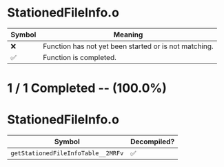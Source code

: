 # StationedFileInfo.o
| Symbol | Meaning 
| ------------- | ------------- 
| :x: | Function has not yet been started or is not matching. 
| :white_check_mark: | Function is completed. 


# 1 / 1 Completed -- (100.0%)
# StationedFileInfo.o
| Symbol | Decompiled? |
| ------------- | ------------- |
| `getStationedFileInfoTable__2MRFv` | :white_check_mark: |
